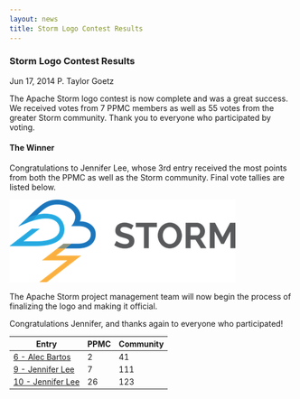 ```yaml
---
layout: news
title: Storm Logo Contest Results
---
```

<!--Post Header-->
<h3 class="news-title">Storm Logo Contest Results</h3>
<div class="news-meta">
    <i class="fa fa-calendar"></i> Jun 17, 2014 <i class="fa fa-user"></i> P. Taylor Goetz
</div>
<!--Post Body-->
<p>The Apache Storm logo contest is now complete and was a great success. We received votes from 7 PPMC members as well as 55 votes from the greater Storm community. Thank you to everyone who participated by voting.</p>
<h4>The Winner</h4>
<p>Congratulations to Jennifer Lee, whose 3rd entry received the most points from both the PPMC as well as the Storm community. Final vote tallies are listed below.</p>
<p><img src="storm_logo_winner.png" alt="Storm Logo" class="img-responsive"></p>
<p>The Apache Storm project management team will now begin the process of finalizing the logo and making it official.</p>
<p>Congratulations Jennifer, and thanks again to everyone who participated!</p>
<table class="table table-bordered">
	<thead>
		<tr>
			<th>Entry</th>
			<th>PPMC</th>
			<th>Community</th>
		</tr>
	</thead>
	<tbody>
		<tr>
			<td><a class="news-internal" href="logo-abartos.html">6 - Alec Bartos</a></td>
			<td>2</td>
			<td>41</td>
		</tr>
		<tr>
			<td><a class="news-internal" href="logo-jlee1.html">9 - Jennifer Lee</a></td>
			<td>7</td>
			<td>111</td>
		</tr>
		<tr>
			<td><a class="news-internal" href="logo-jlee2.html">10 - Jennifer Lee</a></td>
			<td>26</td>
			<td>123</td>
		</tr>
	</tbody>
</table>